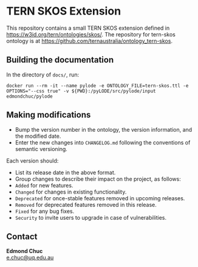 # TERN SKOS Extension

This repository contains a small TERN SKOS extension defined in https://w3id.org/tern/ontologies/skos/. The repository for tern-skos ontology is at https://github.com/ternaustralia/ontology_tern-skos.


## Building the documentation

In the directory of `docs/`, run:

```
docker run --rm -it --name pylode -e ONTOLOGY_FILE=tern-skos.ttl -e OPTIONS="--css true" -v ${PWD}:/pyLODE/src/pylode/input edmondchuc/pylode
```


## Making modifications

- Bump the version number in the ontology, the version information, and the modified date. 
- Enter the new changes into `CHANGELOG.md` following the conventions of semantic versioning. 

Each version should:
- List its release date in the above format.
- Group changes to describe their impact on the project, as follows:
- `Added` for new features.
- `Changed` for changes in existing functionality.
- `Deprecated` for once-stable features removed in upcoming releases.
- `Removed` for deprecated features removed in this release.
- `Fixed` for any bug fixes.
- `Security` to invite users to upgrade in case of vulnerabilities.

## Contact

**Edmond Chuc**  
e.chuc@uq.edu.au  